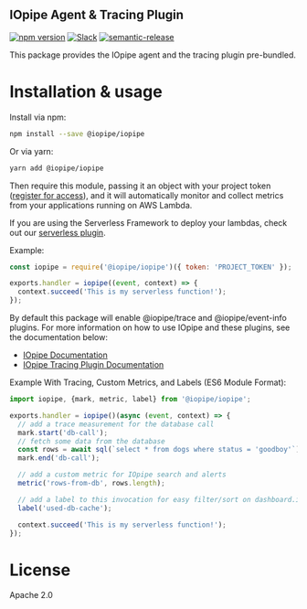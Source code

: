 IOpipe Agent & Tracing Plugin
-----------------------------

[![npm version](https://badge.fury.io/js/%40iopipe%2Fiopipe.svg)](https://badge.fury.io/js/%40iopipe%2Fiopipe)
[![Slack](https://img.shields.io/badge/chat-slack-ff69b4.svg)](https://iopipe.now.sh/)
[![semantic-release](https://img.shields.io/badge/%20%20%F0%9F%93%A6%F0%9F%9A%80-semantic--release-e10079.svg)](https://github.com/semantic-release/semantic-release)

This package provides the IOpipe agent and the tracing plugin pre-bundled.

# Installation & usage

Install via npm:

```bash
npm install --save @iopipe/iopipe
```

Or via yarn:

```bash
yarn add @iopipe/iopipe
```

Then require this module, passing it an object with your project token ([register for access](https://www.iopipe.com)), and it will automatically monitor and collect metrics from your applications running on AWS Lambda.

If you are using the Serverless Framework to deploy your lambdas, check out our [serverless plugin](https://github.com/iopipe/serverless-plugin-iopipe).

Example:

```js
const iopipe = require('@iopipe/iopipe')({ token: 'PROJECT_TOKEN' });

exports.handler = iopipe((event, context) => {
  context.succeed('This is my serverless function!');
});
```

By default this package will enable @iopipe/trace and @iopipe/event-info plugins. For more information on how to use IOpipe and these plugins, see the documentation below:
- [IOpipe Documentation](https://github.com/iopipe/iopipe-js-core#readme)
- [IOpipe Tracing Plugin Documentation](https://github.com/iopipe/iopipe-plugin-trace#readme)

Example With Tracing, Custom Metrics, and Labels (ES6 Module Format):

```js
import iopipe, {mark, metric, label} from '@iopipe/iopipe';

exports.handler = iopipe()(async (event, context) => {
  // add a trace measurement for the database call
  mark.start('db-call');
  // fetch some data from the database
  const rows = await sql(`select * from dogs where status = 'goodboy'`);
  mark.end('db-call');

  // add a custom metric for IOpipe search and alerts
  metric('rows-from-db', rows.length);

  // add a label to this invocation for easy filter/sort on dashboard.iopipe.com
  label('used-db-cache');

  context.succeed('This is my serverless function!');
});
```

# License

Apache 2.0
